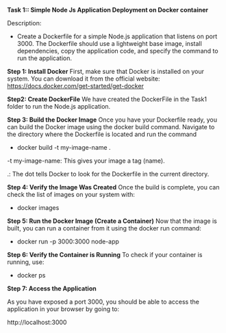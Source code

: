**Task 1:: Simple Node Js Application Deployment on Docker container** 

Description:
- Create a Dockerfile for a simple Node.js application that listens on port 3000. The
Dockerfile should use a lightweight base image, install dependencies, copy the
application code, and specify the command to run the application.


**Step 1: Install Docker** 
First, make sure that Docker is installed on your system. You can download it from the official website: https://docs.docker.com/get-started/get-docker

**Step2: Create DockerFile**
We have created the DockerFile in the Task1 folder to run the Node.js application.

**Step 3: Build the Docker Image**
Once you have your Dockerfile ready, you can build the Docker image using the docker build command. 
Navigate to the directory where the Dockerfile is located and run the command

- docker build -t my-image-name .

-t my-image-name: This gives your image a tag (name).

.: The dot tells Docker to look for the Dockerfile in the current directory.

**Step 4: Verify the Image Was Created**
Once the build is complete, you can check the list of images on your system with:

- docker images

**Step 5: Run the Docker Image (Create a Container)**
Now that the image is built, you can run a container from it using the docker run command:

- docker run -p 3000:3000 node-app

**Step 6: Verify the Container is Running**
To check if your container is running, use:

- docker ps

**Step 7: Access the Application**

As you have exposed a port 3000, you should be able to access the application in your browser by going to:

http://localhost:3000
